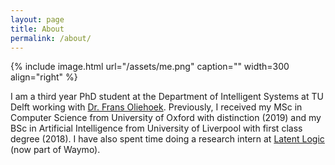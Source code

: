 ```yaml
---
layout: page
title: About
permalink: /about/
---
```


{% include image.html url="/assets/me.png" caption="" width=300 align="right" %}

I am a third year PhD student at the Department of Intelligent Systems at TU Delft working with [Dr. Frans Oliehoek](https://www.fransoliehoek.net/wp/). Previously, I received my MSc in Computer Science from University of Oxford with distinction (2019) and my BSc in Artificial Intelligence from University of Liverpool with first class degree (2018). I have also spent time doing a research intern at [Latent Logic](https://www.latentlogic.com) (now part of Waymo).

